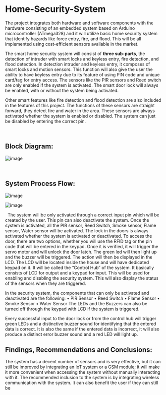 # Home-Security-System
The project integrates both hardware and software components with the hardware consisting of an embedded system based on Arduino microcontroller (ATmega328) and it will utilize basic home security system that identify hazards like force entry, fire, and flood. This will be all implemented using cost-efficient sensors available in the market.

The smart home security system will consist of **three sub-parts**, the detection of intruder with smart locks and keyless entry, fire detection, and flood detection. 
In detection intruder and keyless entry, it composes of smart locks and motion sensors. This function will also give the user the ability to have keyless entry due to its feature of using PIN code and unique card/tag for entry access. The sensors like the PIR sensors and Reed switch are only enabled if the system is activated. The smart door lock will always be enabled, with or without the system being activated.

Other smart features like fire detection and flood detection are also included in the features of this project. The functions of these sensors are straight forward, they detect fire and water in the area. These sensors are always activated whether the system is enabled or disabled. The system can just be disabled by entering the correct pin.

&nbsp;

## Block Diagram:

![image](https://github.com/user-attachments/assets/b5a31a42-2ef7-47b3-945c-a5196ac75f8f)

&nbsp;
## System Process Flow:

![image](https://github.com/user-attachments/assets/06ece413-77bf-4980-8fcf-6b5c5e1f6950)

![image](https://github.com/user-attachments/assets/08cceff9-9aa3-489f-b9fe-4f39db0eddbe)

&nbsp;
The system will be only activated through a correct input pin which will be created by the user. This pin can also deactivate the system.  Once the system is activated, all the PIR sensor, Reed Switch, Smoke sensor, Flame sensor, Water sensor will be activated. The lock in the doors is always activated whether the system is activated or deactivated. To access the door, there are two options, whether you will use the RFID tag or the pin code that will be entered in the keypad. Once it is verified, it will trigger the servo motor and will unlock the door latch. The green led will then light up and the buzzer will be triggered. The action will then be displayed in the LCD.
The LCD will be located inside the house and will have dedicated keypad on it. It will be called the “Control Hub” of the system. It basically consists of LCD for output and a keypad for input. This will be used for enabling and disabling the security system. This will also display the status of the sensors when they are triggered. 

In the security system, the components that can only be activated and deactivated are the following:
•	PIR Sensor
•	Reed Switch
•	Flame Sensor
•	Smoke Sensor
•	Water Sensor
The LEDs and the Buzzers can also be turned off through the keypad with LCD if the system is triggered.
	
Every successful input to the door lock or from the control hub will trigger green LEDs and a distinctive buzzer sound for identifying that the entered data is correct.  It is also the same if the entered data is incorrect, it will also produce a distinct error buzzer sound and a red LED will light up.

## Findings, Recommendations and Conclusions:
The system has a decent number of sensors and is very effective, but it can still be improved by integrating an IoT system or a GSM module; it will make it more convenient when accessing the system without manually interacting with it. The recommended inclusion to the system is by integrating wireless communication with the system. It can also benefit the user if they can still be
